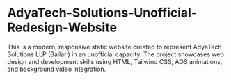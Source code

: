# AdyaTech-Solutions-Unofficial-Redesign-Website
This is a modern, responsive static website created to represent AdyaTech Solutions LLP (Ballari) in an unofficial capacity. The project showcases web design and development skills using HTML, Tailwind CSS, AOS animations, and background video integration.
